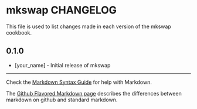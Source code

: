 mkswap CHANGELOG
================

This file is used to list changes made in each version of the mkswap cookbook.

0.1.0
-----
- [your_name] - Initial release of mkswap

- - -
Check the [Markdown Syntax Guide](http://daringfireball.net/projects/markdown/syntax) for help with Markdown.

The [Github Flavored Markdown page](http://github.github.com/github-flavored-markdown/) describes the differences between markdown on github and standard markdown.
